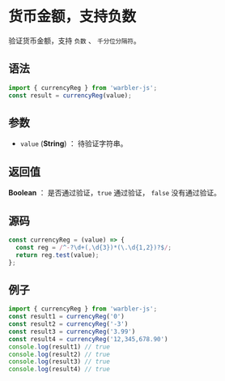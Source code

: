 <!--
 * @Author: 一尾流莺
 * @Description:货币金额，支持负数
 * @Date: 2021-09-13 18:18:23
 * @LastEditTime: 2021-10-13 18:46:55
 * @FilePath: \warblerjs-guide\docs\guide\reg\currencyReg.md
-->

# 货币金额，支持负数

验证货币金额，支持 `负数` 、 `千分位分隔符`。

## 语法

```js
import { currencyReg } from 'warbler-js';
const result = currencyReg(value);
```

## 参数

- `value` (**String**) ： 待验证字符串。

## 返回值

**Boolean** ： 是否通过验证，`true` 通过验证， `false` 没有通过验证。

## 源码

```js
const currencyReg = (value) => {
  const reg = /^-?\d+(,\d{3})*(\.\d{1,2})?$/;
  return reg.test(value);
};
```

## 例子

```js
import { currencyReg } from 'warbler-js';
const result1 = currencyReg('0')
const result2 = currencyReg('-3')
const result3 = currencyReg('3.99')
const result4 = currencyReg('12,345,678.90')
console.log(result1) // true
console.log(result2) // true
console.log(result3) // true
console.log(result4) // true
```
